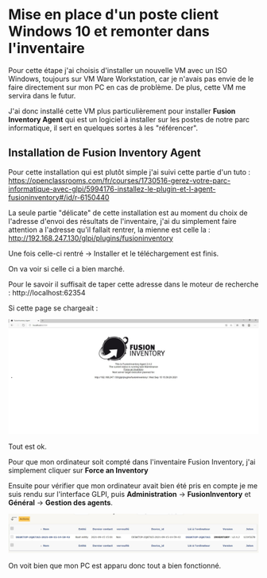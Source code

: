 # Mise en place d'un poste client Windows 10 et remonter dans l'inventaire

Pour cette étape j'ai choisis d'installer un nouvelle VM avec un ISO Windows, toujours sur VM Ware Workstation, car je n'avais pas envie de le faire directement sur mon PC en cas de problème. De plus, cette VM me servira dans le futur. 

J'ai donc installé cette VM plus particulièrement pour installer **Fusion Inventory Agent** qui est un logiciel à installer sur les postes de notre parc informatique, il sert en quelques sortes à les "référencer". 

## Installation de Fusion Inventory Agent

Pour cette installation qui est plutôt simple j'ai suivi cette partie d'un tuto : https://openclassrooms.com/fr/courses/1730516-gerez-votre-parc-informatique-avec-glpi/5994176-installez-le-plugin-et-l-agent-fusioninventory#/id/r-6150440

La seule partie "délicate" de cette installation est au moment du choix de l'adresse d'envoi des résultats de l'inventaire, j'ai du simplement faire attention a l'adresse qu'il fallait rentrer, la mienne est celle la : http://192.168.247.130/glpi/plugins/fusioninventory

Une fois celle-ci rentré -> Installer et le téléchargement est finis. 


On va voir si celle ci a bien marché. 

Pour le savoir il suffisait de taper cette adresse dans le moteur de recherche : http://localhost:62354 

Si cette page se chargeait : 

<img src="../images/agentok.png">

Tout est ok. 

Pour que mon ordinateur soit compté dans l'inventaire Fusion Inventory, j'ai simplement cliquer sur **Force an Inventory** 

Ensuite pour vérifier que mon ordinateur avait bien été pris en compte je me suis rendu sur l'interface GLPI, puis **Administration** -> **FusionInventory** et **Général** -> **Gestion des agents**. 

<img src="../images/inventaireok.png">

On voit bien que mon PC est apparu donc tout a bien fonctionné. 

